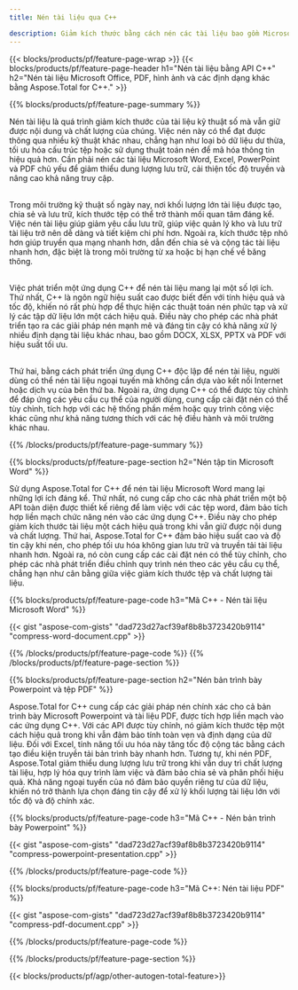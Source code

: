 ```yaml
---
title: Nén tài liệu qua C++

description: Giảm kích thước bằng cách nén các tài liệu bao gồm Microsoft Word, Excel, PowerPoint, PDF và Hình ảnh thông qua ứng dụng C++ của bạn. Kiểm tra kết quả nén trực tuyến.
---
```


{{< blocks/products/pf/feature-page-wrap >}}
{{< blocks/products/pf/feature-page-header h1="Nén tài liệu bằng API C++" h2="Nén tài liệu Microsoft Office, PDF, hình ảnh và các định dạng khác bằng Aspose.Total for C++." >}}

{{% blocks/products/pf/feature-page-summary %}}

Nén tài liệu là quá trình giảm kích thước của tài liệu kỹ thuật số mà vẫn giữ được nội dung và chất lượng của chúng. Việc nén này có thể đạt được thông qua nhiều kỹ thuật khác nhau, chẳng hạn như loại bỏ dữ liệu dư thừa, tối ưu hóa cấu trúc tệp hoặc sử dụng thuật toán nén để mã hóa thông tin hiệu quả hơn. Cần phải nén các tài liệu Microsoft Word, Excel, PowerPoint và PDF chủ yếu để giảm thiểu dung lượng lưu trữ, cải thiện tốc độ truyền và nâng cao khả năng truy cập.<br /><br />

Trong môi trường kỹ thuật số ngày nay, nơi khối lượng lớn tài liệu được tạo, chia sẻ và lưu trữ, kích thước tệp có thể trở thành mối quan tâm đáng kể. Việc nén tài liệu giúp giảm yêu cầu lưu trữ, giúp việc quản lý kho và lưu trữ tài liệu trở nên dễ dàng và tiết kiệm chi phí hơn. Ngoài ra, kích thước tệp nhỏ hơn giúp truyền qua mạng nhanh hơn, dẫn đến chia sẻ và cộng tác tài liệu nhanh hơn, đặc biệt là trong môi trường từ xa hoặc bị hạn chế về băng thông.<br /><br />

Việc phát triển một ứng dụng C++ để nén tài liệu mang lại một số lợi ích. Thứ nhất, C++ là ngôn ngữ hiệu suất cao được biết đến với tính hiệu quả và tốc độ, khiến nó rất phù hợp để thực hiện các thuật toán nén phức tạp và xử lý các tập dữ liệu lớn một cách hiệu quả. Điều này cho phép các nhà phát triển tạo ra các giải pháp nén mạnh mẽ và đáng tin cậy có khả năng xử lý nhiều định dạng tài liệu khác nhau, bao gồm DOCX, XLSX, PPTX và PDF với hiệu suất tối ưu.<br /><br />

Thứ hai, bằng cách phát triển ứng dụng C++ độc lập để nén tài liệu, người dùng có thể nén tài liệu ngoại tuyến mà không cần dựa vào kết nối Internet hoặc dịch vụ của bên thứ ba. Ngoài ra, ứng dụng C++ có thể được tùy chỉnh để đáp ứng các yêu cầu cụ thể của người dùng, cung cấp cài đặt nén có thể tùy chỉnh, tích hợp với các hệ thống phần mềm hoặc quy trình công việc khác cũng như khả năng tương thích với các hệ điều hành và môi trường khác nhau.

{{% /blocks/products/pf/feature-page-summary  %}}

{{% blocks/products/pf/feature-page-section  h2="Nén tập tin Microsoft Word" %}}

Sử dụng Aspose.Total for C++ để nén tài liệu Microsoft Word mang lại những lợi ích đáng kể. Thứ nhất, nó cung cấp cho các nhà phát triển một bộ API toàn diện được thiết kế riêng để làm việc với các tệp word, đảm bảo tích hợp liền mạch chức năng nén vào các ứng dụng C++. Điều này cho phép giảm kích thước tài liệu một cách hiệu quả trong khi vẫn giữ được nội dung và chất lượng. Thứ hai, Aspose.Total for C++ đảm bảo hiệu suất cao và độ tin cậy khi nén, cho phép tối ưu hóa không gian lưu trữ và truyền tải tài liệu nhanh hơn. Ngoài ra, nó còn cung cấp các cài đặt nén có thể tùy chỉnh, cho phép các nhà phát triển điều chỉnh quy trình nén theo các yêu cầu cụ thể, chẳng hạn như cân bằng giữa việc giảm kích thước tệp và chất lượng tài liệu.

{{% blocks/products/pf/feature-page-code h3="Mã C++ - Nén tài liệu Microsoft Word" %}}

{{< gist "aspose-com-gists" "dad723d27acf39af8b8b3723420b9114" "compress-word-document.cpp" >}}

{{% /blocks/products/pf/feature-page-code  %}}
{{% /blocks/products/pf/feature-page-section %}}

{{% blocks/products/pf/feature-page-section  h2="Nén bản trình bày Powerpoint và tệp PDF" %}}

Aspose.Total for C++ cung cấp các giải pháp nén chính xác cho cả bản trình bày Microsoft Powerpoint và tài liệu PDF, được tích hợp liền mạch vào các ứng dụng C++. Với các API được tùy chỉnh, nó giảm kích thước tệp một cách hiệu quả trong khi vẫn đảm bảo tính toàn vẹn và định dạng của dữ liệu. Đối với Excel, tính năng tối ưu hóa này tăng tốc độ cộng tác bằng cách tạo điều kiện truyền tải bản trình bày nhanh hơn. Tương tự, khi nén PDF, Aspose.Total giảm thiểu dung lượng lưu trữ trong khi vẫn duy trì chất lượng tài liệu, hợp lý hóa quy trình làm việc và đảm bảo chia sẻ và phân phối hiệu quả. Khả năng ngoại tuyến của nó đảm bảo quyền riêng tư của dữ liệu, khiến nó trở thành lựa chọn đáng tin cậy để xử lý khối lượng tài liệu lớn với tốc độ và độ chính xác. 

{{% blocks/products/pf/feature-page-code h3="Mã C++ - Nén bản trình bày Powerpoint" %}}

{{< gist "aspose-com-gists" "dad723d27acf39af8b8b3723420b9114" "compress-powerpoint-presentation.cpp" >}}

{{% /blocks/products/pf/feature-page-code  %}}

{{% blocks/products/pf/feature-page-code h3="Mã C++: Nén tài liệu PDF" %}}

{{< gist "aspose-com-gists" "dad723d27acf39af8b8b3723420b9114" "compress-pdf-document.cpp" >}}

{{% /blocks/products/pf/feature-page-code  %}}

{{% /blocks/products/pf/feature-page-section %}}

{{< blocks/products/pf/agp/other-autogen-total-feature>}}